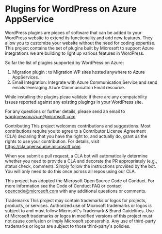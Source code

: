 # Plugins for WordPress on Azure AppService

WordPress plugins are pieces of software that can be added to your WordPress website to extend its functionality and add new features. They allow you to customize your website without the need for coding expertise. This project contains the set of plugins built by Microsoft to support Azure integrations we are building to light up various features in WordPress. 

So far the list of plugins supported by WordPress on Azure:

1. Migration plugin : to Migration WP sites hosted anywhere to Azure AppServices.
2. Email Integration: Integrate with Azure Communication Service and send emails leveraging Azure Communication Email resource.

While installing the plugins pleae validate if there are any compatability issues reported against any existing plugings in your WordPress site.

For any questions or further details, please send an email to wordpressonazure@microsoft.com

Contributing
This project welcomes contributions and suggestions. Most contributions require you to agree to a Contributor License Agreement (CLA) declaring that you have the right to, and actually do, grant us the rights to use your contribution. For details, visit https://cla.opensource.microsoft.com.

When you submit a pull request, a CLA bot will automatically determine whether you need to provide a CLA and decorate the PR appropriately (e.g., status check, comment). Simply follow the instructions provided by the bot. You will only need to do this once across all repos using our CLA.

This project has adopted the Microsoft Open Source Code of Conduct. For more information see the Code of Conduct FAQ or contact opencode@microsoft.com with any additional questions or comments.

Trademarks
This project may contain trademarks or logos for projects, products, or services. Authorized use of Microsoft trademarks or logos is subject to and must follow Microsoft's Trademark & Brand Guidelines. Use of Microsoft trademarks or logos in modified versions of this project must not cause confusion or imply Microsoft sponsorship. Any use of third-party trademarks or logos are subject to those third-party's policies.


